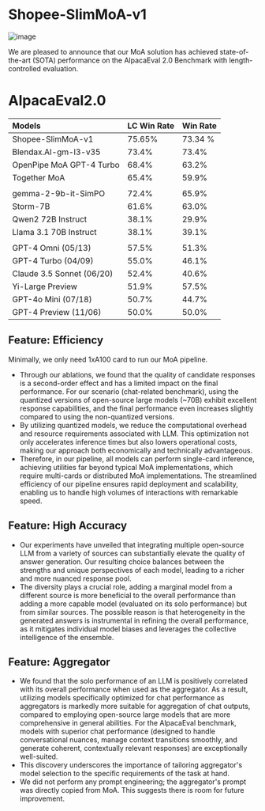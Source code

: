 # Shopee-SlimMoA-v1

![image](https://github.com/user-attachments/assets/794a6dbf-49a7-47ca-b77f-8c1e7b7361a9)


We are pleased to announce that our MoA solution has achieved state-of-the-art (SOTA) performance on the AlpacaEval 2.0 Benchmark with length-controlled evaluation.

# AlpacaEval2.0

| Models                    | **LC Win Rate** | **Win Rate** |
| :------------------------ | --------------- | ------------ |
| Shopee-SlimMoA-v1         | 75.65%          | 73.34 %      |
| Blendax.AI-gm-l3-v35      | 73.4%           | 73.4%        |
| OpenPipe MoA GPT-4 Turbo  | 68.4%           | 63.2%        |
| Together MoA              | 65.4%           | 59.9%        |
|                           |                 |              |
| gemma-2-9b-it-SimPO       | 72.4%           | 65.9%        |
| Storm-7B                  | 61.6%           | 63.0%        |
| Qwen2 72B Instruct        | 38.1%           | 29.9%        |
| Llama 3.1 70B Instruct    | 38.1%           | 39.1%        |
|                           |                 |              |
| GPT-4 Omni (05/13)        | 57.5%           | 51.3%        |
| GPT-4 Turbo (04/09)       | 55.0%           | 46.1%        |
| Claude 3.5 Sonnet (06/20) | 52.4%           | 40.6%        |
| Yi-Large Preview          | 51.9%           | 57.5%        |
| GPT-4o Mini (07/18)       | 50.7%           | 44.7%        |
| GPT-4 Preview (11/06)     | 50.0%           | 50.0%        |



## Feature: Efficiency

Minimally, we only need 1xA100 card to run our MoA pipeline.

- Through our ablations, we found that the quality of candidate responses is a second-order effect and has a limited impact on the final performance. For our scenario (chat-related benchmark), using the quantized versions of open-source large models (~70B) exhibit excellent response capabilities, and the final performance even increases slightly compared to using the non-quantized versions.
- By utilizing quantized models, we reduce the computational overhead and resource requirements associated with LLM. This optimization not only accelerates inference times but also lowers operational costs, making our approach both economically and technically advantageous.
- Therefore, in our pipeline, all models can perform single-card inference, achieving utilities far beyond typical MoA implementations, which require multi-cards or distributed MoA implementations. The streamlined efficiency of our pipeline ensures rapid deployment and scalability, enabling us to handle high volumes of interactions with remarkable speed.

## Feature: **High Accuracy**

- Our experiments have unveiled that integrating multiple open-source LLM from a variety of sources can substantially elevate the quality of answer generation. Our resulting choice balances between the strengths and unique perspectives of each model, leading to a richer and more nuanced response pool.
- The diversity plays a crucial role, adding a marginal model from a different source is more beneficial to the overall performance than adding a more capable model (evaluated on its solo performance) but from similar sources. The possible reason is that heterogeneity in the generated answers is instrumental in refining the overall performance, as it mitigates individual model biases and leverages the collective intelligence of the ensemble.

## Feature: **Aggregator**

- We found that the solo performance of an LLM is positively correlated with its overall performance when used as the aggregator. As a result, utilizing models specifically optimized for chat performance as aggregators is markedly more suitable for aggregation of chat outputs, compared to employing open-source large models that are more comprehensive in general abilities. For the AlpacaEval benchmark, models with superior chat performance (designed to handle conversational nuances, manage context transitions smoothly, and generate coherent, contextually relevant responses) are exceptionally well-suited.
- This discovery underscores the importance of tailoring aggregator's model selection to the specific requirements of the task at hand.
- We did not perform any prompt engineering; the aggregator's prompt was directly copied from MoA. This suggests there is room for future improvement.

